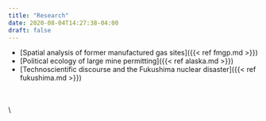 ```yaml
---
title: "Research"
date: 2020-08-04T14:27:38-04:00
draft: false
---
```


- [Spatial analysis of former manufactured gas sites]({{< ref fmgp.md >}})
- [Political ecology of large mine permitting]({{< ref alaska.md >}})
- [Technoscientific discourse and the Fukushima nuclear disaster]({{< ref fukushima.md >}})

\
\
\
